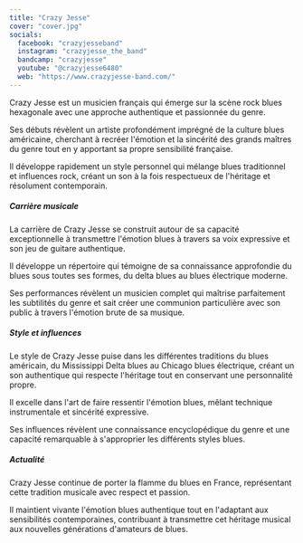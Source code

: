 ```yaml
---
title: "Crazy Jesse"
cover: "cover.jpg"
socials:
  facebook: "crazyjesseband"
  instagram: "crazyjesse_the_band"
  bandcamp: "crazyjesse"
  youtube: "@crazyjesse6480"
  web: "https://www.crazyjesse-band.com/"
---
```


Crazy Jesse est un musicien français qui émerge sur la scène rock blues hexagonale avec une approche authentique et
passionnée du genre.

Ses débuts révèlent un artiste profondément imprégné de la culture blues américaine, cherchant à recréer l'émotion et la
sincérité des grands maîtres du genre tout en y apportant sa propre sensibilité française.

Il développe rapidement un style personnel qui mélange blues traditionnel et influences rock, créant un son à la fois
respectueux de l'héritage et résolument contemporain.

##### Carrière musicale

La carrière de Crazy Jesse se construit autour de sa capacité exceptionnelle à transmettre l'émotion blues à travers sa
voix expressive et son jeu de guitare authentique.

Il développe un répertoire qui témoigne de sa connaissance approfondie du blues sous toutes ses formes, du delta blues
au blues électrique moderne.

Ses performances révèlent un musicien complet qui maîtrise parfaitement les subtilités du genre et sait créer une
communion particulière avec son public à travers l'émotion brute de sa musique.

##### Style et influences

Le style de Crazy Jesse puise dans les différentes traditions du blues américain, du Mississippi Delta blues au Chicago
blues électrique, créant un son authentique qui respecte l'héritage tout en conservant une personnalité propre.

Il excelle dans l'art de faire ressentir l'émotion blues, mêlant technique instrumentale et sincérité expressive.

Ses influences révèlent une connaissance encyclopédique du genre et une capacité remarquable à s'approprier les
différents styles blues.

##### Actualité

Crazy Jesse continue de porter la flamme du blues en France, représentant cette tradition musicale avec respect et
passion.

Il maintient vivante l'émotion blues authentique tout en l'adaptant aux sensibilités contemporaines, contribuant à
transmettre cet héritage musical aux nouvelles générations d'amateurs de blues.
